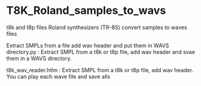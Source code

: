 # T8K_Roland_samples_to_wavs
t8k and t8p files Roland synthesizers (TR-8S) convert samples to waves files

Extract SMPLs from a file add wav header and put them in WAVS directory.py :
    Extract SMPL from a t8k or t8p file, add wav header and svae them in a WAVS directory.

t8k_wav_reader.htlm :
    Extract SMPL from a t8k or t8p file, add wav header.
    You can play each wave file and save alls


